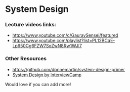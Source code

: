 # System Design

### Lecture videos links: 
- https://www.youtube.com/c/GauravSensei/featured
- https://www.youtube.com/playlist?list=PL12BCqE-Lp650Cg6FZW7SoZwN8Rw1WJI7
    
### Other Resources  
- https://github.com/donnemartin/system-design-primer
- [System Design by InterviewCamp](https://www.systemdesign.org)

Would love if you can add more!
